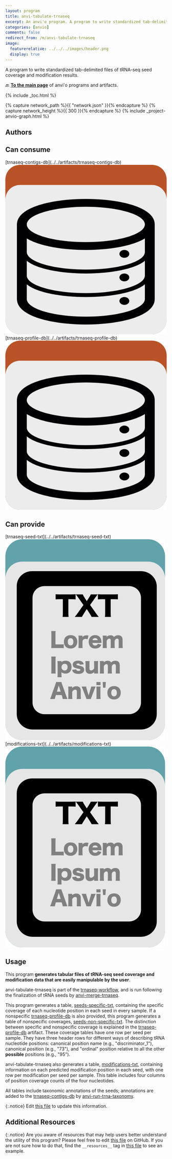 ```yaml
---
layout: program
title: anvi-tabulate-trnaseq
excerpt: An anvi'o program. A program to write standardized tab-delimited files of tRNA-seq seed coverage and modification results.
categories: [anvio]
comments: false
redirect_from: /m/anvi-tabulate-trnaseq
image:
  featurerelative: ../../../images/header.png
  display: true
---
```


A program to write standardized tab-delimited files of tRNA-seq seed coverage and modification results.

🔙 **[To the main page](../../)** of anvi'o programs and artifacts.


{% include _toc.html %}
<div id="svg" class="subnetwork"></div>
{% capture network_path %}{{ "network.json" }}{% endcapture %}
{% capture network_height %}{{ 300 }}{% endcapture %}
{% include _project-anvio-graph.html %}


## Authors



## Can consume


<p style="text-align: left" markdown="1"><span class="artifact-r">[trnaseq-contigs-db](../../artifacts/trnaseq-contigs-db) <img src="../../images/icons/DB.png" class="artifact-icon-mini" /></span> <span class="artifact-r">[trnaseq-profile-db](../../artifacts/trnaseq-profile-db) <img src="../../images/icons/DB.png" class="artifact-icon-mini" /></span></p>


## Can provide


<p style="text-align: left" markdown="1"><span class="artifact-p">[trnaseq-seed-txt](../../artifacts/trnaseq-seed-txt) <img src="../../images/icons/TXT.png" class="artifact-icon-mini" /></span> <span class="artifact-p">[modifications-txt](../../artifacts/modifications-txt) <img src="../../images/icons/TXT.png" class="artifact-icon-mini" /></span></p>


## Usage


This program **generates tabular files of tRNA-seq seed coverage and modification data that are easily manipulable by the user**.

anvi-tabulate-trnaseq is part of the <span class="artifact-n">[trnaseq-workflow](/help/main/artifacts/trnaseq-workflow)</span>, and is run following the finalization of tRNA seeds by <span class="artifact-p">[anvi-merge-trnaseq](/help/main/programs/anvi-merge-trnaseq)</span>.

This program generates a table, <span class="artifact-n">[seeds-specific-txt](/help/main/artifacts/seeds-specific-txt)</span>, containing the specific coverage of each nucleotide position in each seed in every sample. If a nonspecific <span class="artifact-n">[trnaseq-profile-db](/help/main/artifacts/trnaseq-profile-db)</span> is also provided, this program generates a table of nonspecific coverages, <span class="artifact-n">[seeds-non-specific-txt](/help/main/artifacts/seeds-non-specific-txt)</span>. The distinction between specific and nonspecific coverage is explained in the <span class="artifact-n">[trnaseq-profile-db](/help/main/artifacts/trnaseq-profile-db)</span> artifact. These coverage tables have one row per seed per sample. They have three header rows for different ways of describing tRNA nucleotide positions: canonical position name (e.g., "discriminator_1"), canonical position (e.g., "73"), and "ordinal" position relative to all the other **possible** positions (e.g., "95").

anvi-tabulate-trnaseq also generates a table, <span class="artifact-n">[modifications-txt](/help/main/artifacts/modifications-txt)</span>, containing information on each predicted modification position in each seed, with one row per modification per seed per sample. This table includes four columns of position coverage counts of the four nucleotides.

All tables include taxonomic annotations of the seeds; annotations are added to the <span class="artifact-n">[trnaseq-contigs-db](/help/main/artifacts/trnaseq-contigs-db)</span> by <span class="artifact-p">[anvi-run-trna-taxonomy](/help/main/programs/anvi-run-trna-taxonomy)</span>.


{:.notice}
Edit [this file](https://github.com/merenlab/anvio/tree/master/anvio/docs/programs/anvi-tabulate-trnaseq.md) to update this information.


## Additional Resources



{:.notice}
Are you aware of resources that may help users better understand the utility of this program? Please feel free to edit [this file](https://github.com/merenlab/anvio/tree/master/bin/anvi-tabulate-trnaseq) on GitHub. If you are not sure how to do that, find the `__resources__` tag in [this file](https://github.com/merenlab/anvio/blob/master/bin/anvi-interactive) to see an example.
